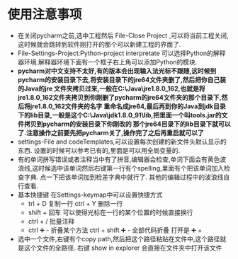 # 使用注意事项
* 在关闭pycharm之前,选中工程然后 File-Close Project ,可以将当前工程关闭,这时候就会跳转到软件刚打开的那个可以新建工程的界面了.
* File-Settings-Project:Python-project interpretate 可以选择Python的解释器环境.解释器环境下面有一个框子右上角可以添加Python的模块.
* **pycharm对中文支持不太好,有的版本会出现输入法光标不跟随,这时候到pycharm的安装目录下去,将安装目录下的jre64文件夹删了,然后把你自己装的Java的jre
文件夹拷贝过来,一般在C:\Java\jre1.8.0_162,也就是将jre1.8.0_162文件夹拷贝到你刚删了pycharm的jre64文件夹的那个目录下,然后将jre1.8.0_162文件夹的名字
重命名成jre64,最后再到你的Java到jdk目录下的lib目录,一般是这个C:\Java\jdk1.8.0_91\lib,把里面一个叫tools.jar的文件拷贝到pycharm的安装目录下你刚改的
那个jre64目录下的lib目录下就可以了.注意操作之前要先把pycharm关了,操作完了之后再重启就可以了**
* settings-File and codeTemplates,可以设置每次创建的新文件头默认显示的东西. 设置的时候可以参考已有的,里面是可以用全局变量的.
* 有的单词拼写错误或者注释当中有了拼音,编辑器会检查,单词下面会有黄色波浪线,这时候选中该单词然后右键第一行有个spelling,里面有个把该单词加入检查字典.
点一下把该单词加到检差字典中就行了. 其他的编辑过程中的波浪线自行查看.
* 基本快捷键  在Settings-keymap中可以设置快捷方式
  - trl + D 复制一行    ctrl + Y 删除一行    
  - shift + 回车 可以使得光标在一行的某个位置的时候直接换行  
  - ctrl + / 批量注释 
  - ctrl ➕ - 折叠某个方法     ctrl + shift ➕ - 全部代码折叠    打开是 ➕ + 
* 选中一个文件,右键有个copy path,然后把这个路径粘贴在文件中,这个路径就是这个文件的全路径. 右键 show in explorer 会直接在文件夹中打开该文件
